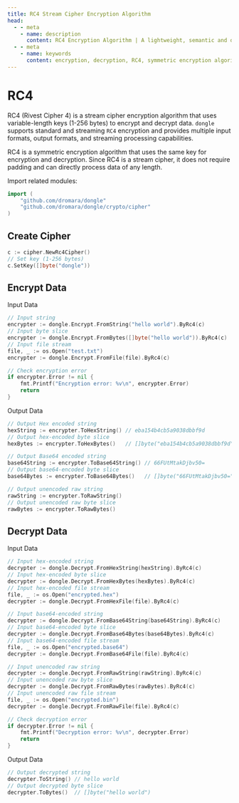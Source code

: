```yaml
---
title: RC4 Stream Cipher Encryption Algorithm
head:
  - - meta
    - name: description
      content: RC4 Encryption Algorithm | A lightweight, semantic and developer-friendly golang encoding & crypto library
  - - meta
    - name: keywords
      content: encryption, decryption, RC4, symmetric encryption algorithm, stream cipher
---
```


# RC4

RC4 (Rivest Cipher 4) is a stream cipher encryption algorithm that uses variable-length keys (1-256 bytes) to encrypt and decrypt data. `dongle` supports standard and streaming `RC4` encryption and provides multiple input formats, output formats, and streaming processing capabilities.

RC4 is a symmetric encryption algorithm that uses the same key for encryption and decryption. Since RC4 is a stream cipher, it does not require padding and can directly process data of any length.

Import related modules:
```go
import (
    "github.com/dromara/dongle"
    "github.com/dromara/dongle/crypto/cipher"
)
```

## Create Cipher

```go
c := cipher.NewRc4Cipher()
// Set key (1-256 bytes)
c.SetKey([]byte("dongle"))
```

## Encrypt Data

Input Data

```go
// Input string
encrypter := dongle.Encrypt.FromString("hello world").ByRc4(c)
// Input byte slice
encrypter := dongle.Encrypt.FromBytes([]byte("hello world")).ByRc4(c)
// Input file stream
file, _ := os.Open("test.txt")
encrypter := dongle.Encrypt.FromFile(file).ByRc4(c)

// Check encryption error
if encrypter.Error != nil {
	fmt.Printf("Encryption error: %v\n", encrypter.Error)
	return
}
```

Output Data

```go
// Output Hex encoded string
hexString := encrypter.ToHexString() // eba154b4cb5a9038dbbf9d
// Output hex-encoded byte slice
hexBytes := encrypter.ToHexBytes()   // []byte("eba154b4cb5a9038dbbf9d")

// Output Base64 encoded string
base64String := encrypter.ToBase64String() // 66FUtMtakDjbv50=
// Output base64-encoded byte slice
base64Bytes := encrypter.ToBase64Bytes()   // []byte("66FUtMtakDjbv50=")

// Output unencoded raw string
rawString := encrypter.ToRawString()
// Output unencoded raw byte slice
rawBytes := encrypter.ToRawBytes()
```

## Decrypt Data

Input Data

```go
// Input hex-encoded string
decrypter := dongle.Decrypt.FromHexString(hexString).ByRc4(c)
// Input hex-encoded byte slice
decrypter := dongle.Decrypt.FromHexBytes(hexBytes).ByRc4(c)
// Input hex-encoded file stream
file, _ := os.Open("encrypted.hex")
decrypter := dongle.Decrypt.FromHexFile(file).ByRc4(c)

// Input base64-encoded string
decrypter := dongle.Decrypt.FromBase64String(base64String).ByRc4(c)
// Input base64-encoded byte slice
decrypter := dongle.Decrypt.FromBase64Bytes(base64Bytes).ByRc4(c)
// Input base64-encoded file stream
file, _ := os.Open("encrypted.base64")
decrypter := dongle.Decrypt.FromBase64File(file).ByRc4(c)

// Input unencoded raw string
decrypter := dongle.Decrypt.FromRawString(rawString).ByRc4(c)
// Input unencoded raw byte slice
decrypter := dongle.Decrypt.FromRawBytes(rawBytes).ByRc4(c)
// Input unencoded raw file stream
file, _ := os.Open("encrypted.bin")
decrypter := dongle.Decrypt.FromRawFile(file).ByRc4(c)

// Check decryption error
if decrypter.Error != nil {
	fmt.Printf("Decryption error: %v\n", decrypter.Error)
	return
}
```

Output Data

```go
// Output decrypted string
decrypter.ToString() // hello world
// Output decrypted byte slice
decrypter.ToBytes()  // []byte("hello world")
```
